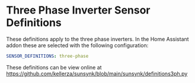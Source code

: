 # Three Phase Inverter Sensor Definitions

These definitions apply to the three phase inverters. In the Home Assistant addon these are selected with the following configuration:

```yaml
SENSOR_DEFINITIONS: three-phase
```

These definitions can be view online at https://github.com/kellerza/sunsynk/blob/main/sunsynk/definitions3ph.py

